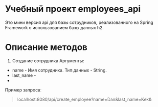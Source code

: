 # Учебный проект employees_api 
Это мини версия api для базы сотрудников, реализованного на Spring Framework с использованием базы данных h2.

# Описание методов 
1) Создание сотрудника
Аргументы:
* name - Имя сотрудника. Тип данных - String.
* last_name -
* 
Пример запроса:
> localhost:8080/api/create_employee?name=Dan&last_name=Kek&